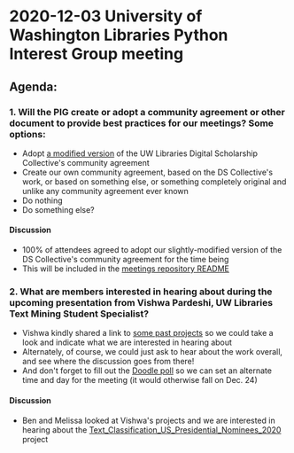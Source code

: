 # 2020-12-03 University of Washington Libraries Python Interest Group meeting

## Agenda:

### 1. Will the PIG create or adopt a community agreement or other document to provide best practices for our meetings? Some options:

* Adopt [a modified version](https://hackmd.io/@ries07/Byc87tecD) of the UW Libraries Digital Scholarship Collective's community agreement
* Create our own community agreement, based on the DS Collective's work, or based on something else, or something completely original and unlike any community agreement ever known
* Do nothing
* Do something else?

#### Discussion

* 100% of attendees agreed to adopt our slightly-modified version of the DS Collective's community agreement for the time being
* This will be included in the [meetings repository README](https://github.com/uw-libraries-python-interest-group/meetings/blob/main/README.md)

### 2. What are members interested in hearing about during the upcoming presentation from Vishwa Pardeshi, UW Libraries Text Mining Student Specialist?

* Vishwa kindly shared a link to [some past projects](https://github.com/vishwapardeshi) so we could take a look and indicate what we are interested in hearing about
* Alternately, of course, we could just ask to hear about the work overall, and see where the discussion goes from there! 
* And don't forget to fill out the [Doodle poll](https://doodle.com/poll/ng7pff7kdi5xmytf?utm_source=poll&utm_medium=link) so we can set an alternate time and day for the meeting \(it would otherwise fall on Dec. 24\)

#### Discussion

* Ben and Melissa looked at Vishwa's projects and we are interested in hearing about the [Text\_Classification\_US\_Presidential\_Nominees\_2020](https://github.com/vishwapardeshi/Text_Classification_US_Presidential_Nominees_2020) project



